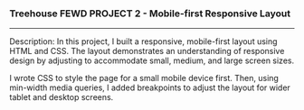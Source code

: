 ### Treehouse FEWD PROJECT 2 - Mobile-first Responsive Layout

<hr>

Description:
In this project, I built a responsive, mobile-first layout using HTML and CSS. The layout demonstrates an understanding of responsive design by adjusting to accommodate small, medium, and large screen sizes.

I wrote CSS to style the page for a small mobile device first. Then, using min-width media queries, I added breakpoints to adjust the layout for wider tablet and desktop screens.
